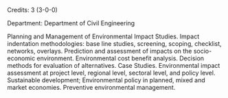 Credits: 3 (3-0-0)

Department: Department of Civil Engineering

Planning and Management of Environmental Impact Studies. Impact indentation methodologies: base line studies, screening, scoping, checklist, networks, overlays. Prediction and assessment of impacts on the socio-economic environment. Environmental cost benefit analysis. Decision methods for evaluation of alternatives. Case Studies. Environmental impact assessment at project level, regional level, sectoral level, and policy level. Sustainable development; Environmental policy in planned, mixed and market economies. Preventive environmental management.
